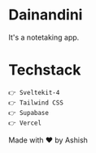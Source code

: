 # Dainandini

It's a notetaking app.

# Techstack

    👉 Sveltekit-4
    👉 Tailwind CSS
    👉 Supabase
    👉 Vercel

Made with ❤️ by Ashish